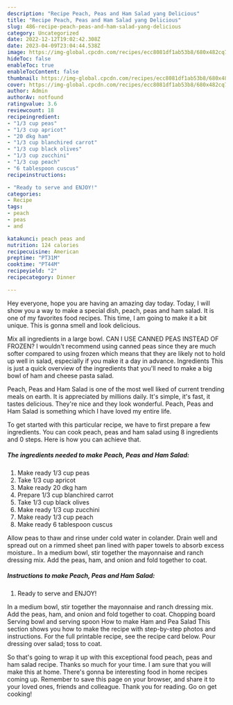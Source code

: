 ```yaml
---
description: "Recipe Peach, Peas and Ham Salad yang Delicious"
title: "Recipe Peach, Peas and Ham Salad yang Delicious"
slug: 486-recipe-peach-peas-and-ham-salad-yang-delicious
category: Uncategorized
date: 2022-12-12T19:02:42.308Z
date: 2023-04-09T23:04:44.538Z
image: https://img-global.cpcdn.com/recipes/ecc8081df1ab53b8/680x482cq70/peach-peas-and-ham-salad-recipe-main-photo.jpg
hideToc: false
enableToc: true
enableTocContent: false
thumbnail: https://img-global.cpcdn.com/recipes/ecc8081df1ab53b8/680x482cq70/peach-peas-and-ham-salad-recipe-main-photo.jpg
cover: https://img-global.cpcdn.com/recipes/ecc8081df1ab53b8/680x482cq70/peach-peas-and-ham-salad-recipe-main-photo.jpg
author: Admin
authorAv: notfound
ratingvalue: 3.6
reviewcount: 18
recipeingredient:
- "1/3 cup peas"
- "1/3 cup apricot"
- "20 dkg ham"
- "1/3 cup blanchired carrot"
- "1/3 cup black olives"
- "1/3 cup zucchini"
- "1/3 cup peach"
- "6 tablespoon cuscus"
recipeinstructions:

- "Ready to serve and ENJOY!"
categories:
- Recipe
tags:
- peach
- peas
- and

katakunci: peach peas and 
nutrition: 124 calories
recipecuisine: American
preptime: "PT31M"
cooktime: "PT44M"
recipeyield: "2"
recipecategory: Dinner

---
```



Hey everyone, hope you are having an amazing day today. Today, I will show you a way to make a special dish, peach, peas and ham salad. It is one of my favorites food recipes. This time, I am going to make it a bit unique. This is gonna smell and look delicious.

Mix all ingredients in a large bowl. CAN I USE CANNED PEAS INSTEAD OF FROZEN? I wouldn&#39;t recommend using canned peas since they are much softer compared to using frozen which means that they are likely not to hold up well in salad, especially if you make it a day in advance. Ingredients This is just a quick overview of the ingredients that you&#39;ll need to make a big bowl of ham and cheese pasta salad.

Peach, Peas and Ham Salad is one of the most well liked of current trending meals on earth. It is appreciated by millions daily. It's simple, it's fast, it tastes delicious. They're nice and they look wonderful. Peach, Peas and Ham Salad is something which I have loved my entire life.


To get started with this particular recipe, we have to first prepare a few ingredients. You can cook peach, peas and ham salad using 8 ingredients and 0 steps. Here is how you can achieve that.

<!--inarticleads1-->

##### The ingredients needed to make Peach, Peas and Ham Salad:

1. Make ready 1/3 cup peas
1. Take 1/3 cup apricot
1. Make ready 20 dkg ham
1. Prepare 1/3 cup blanchired carrot
1. Take 1/3 cup black olives
1. Make ready 1/3 cup zucchini
1. Make ready 1/3 cup peach
1. Make ready 6 tablespoon cuscus


Allow peas to thaw and rinse under cold water in colander. Drain well and spread out on a rimmed sheet pan lined with paper towels to absorb excess moisture.. In a medium bowl, stir together the mayonnaise and ranch dressing mix. Add the peas, ham, and onion and fold together to coat. 

<!--inarticleads2-->

##### Instructions to make Peach, Peas and Ham Salad:


1. Ready to serve and ENJOY!

In a medium bowl, stir together the mayonnaise and ranch dressing mix. Add the peas, ham, and onion and fold together to coat. Chopping board Serving bowl and serving spoon How to make Ham and Pea Salad This section shows you how to make the recipe with step-by-step photos and instructions. For the full printable recipe, see the recipe card below. Pour dressing over salad; toss to coat. 

So that's going to wrap it up with this exceptional food peach, peas and ham salad recipe. Thanks so much for your time. I am sure that you will make this at home. There's gonna be interesting food in home recipes coming up. Remember to save this page on your browser, and share it to your loved ones, friends and colleague. Thank you for reading. Go on get cooking!
